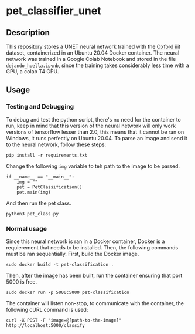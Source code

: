 # pet_classifier_unet

## Description
This repository stores a UNET neural network trained with the [Oxford iiit](https://www.robots.ox.ac.uk/~vgg/data/pets/) dataset, containerized in an Ubuntu 20.04 Docker container. The neural network was trained in a Google Colab Notebook and stored in the file `dejando_huella.ipynb`, since the training takes considerably less time with a GPU, a colab T4 GPU.

## Usage
### Testing and Debugging
To debug and test the python script, there's no need for the container to run, keep in mind that this version of the neural network will only work versions of tensorflow lesser than 2.0, this means that it cannot be ran on Windows, it runs perfectly on Ubuntu 20.04. To parse an image and send it to the neural network, follow these steps:

```
pip install -r requirements.txt
```
Change the following `img` variable to teh path to the image to be parsed.
```
if __name__ == "__main__":
    img = ""
    pet = PetClassification()
    pet.main(img)
```
And then run the pet class.
```
python3 pet_class.py
```
### Normal usage
Since this neural network is ran in a Docker container, Docker is a requierement that needs to be installed. Then, the following commands must be ran sequentially.
First, build the Docker image.
```
sudo docker build -t pet-classification .
```
Then, after the image has been built, run the container ensuring that port 5000 is free.
```
sudo docker run -p 5000:5000 pet-classification
```
The container will listen non-stop, to communicate with the container, the following cURL command is used:
```
curl -X POST -F "image=@[path-to-the-image]" http://localhost:5000/classify
```

